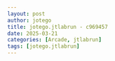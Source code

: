 ```yaml
---
layout: post
author: jotego
title: jotego.jtlabrun - c969457
date: 2025-03-21
categories: [Arcade, jtlabrun]
tags: [jotego.jtlabrun]
---
```


